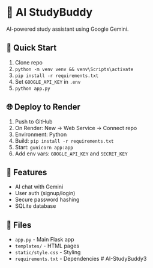 # 🤖 AI StudyBuddy

AI-powered study assistant using Google Gemini.

## 🚀 Quick Start

1. Clone repo
2. `python -m venv venv && venv\Scripts\activate`
3. `pip install -r requirements.txt`
4. Set `GOOGLE_API_KEY` in `.env`
5. `python app.py`

## 🌐 Deploy to Render

1. Push to GitHub
2. On Render: New → Web Service → Connect repo
3. Environment: Python
4. Build: `pip install -r requirements.txt`
5. Start: `gunicorn app:app`
6. Add env vars: `GOOGLE_API_KEY` and `SECRET_KEY`

## 🔐 Features

- AI chat with Gemini
- User auth (signup/login)
- Secure password hashing
- SQLite database

## 📁 Files

- `app.py` - Main Flask app
- `templates/` - HTML pages
- `static/style.css` - Styling
- `requirements.txt` - Dependencies
#   A I - S t u d y B u d d y 3  
 